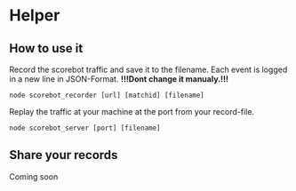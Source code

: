# Helper

## How to use it

Record the scorebot traffic and save it to the filename.
Each event is logged in a new line in JSON-Format. **!!!Dont change it manualy.!!!**
```
node scorebot_recorder [url] [matchid] [filename]
```


Replay the traffic at your machine at the port from your record-file.
```
node scorebot_server [port] [filename]
```

## Share your records

Coming soon